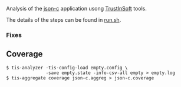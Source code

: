 Analysis of the [json-c](https://github.com/json-c/json-c) application
usong [TrustInSoft](https://trust-in-soft.com) tools.

The details of the steps can be found in [run.sh](./run.sh).



### Fixes


## Coverage

```
$ tis-analyzer -tis-config-load empty.config \
               -save empty.state -info-csv-all empty > empty.log
$ tis-aggregate coverage json-c.aggreg > json-c.coverage
```
